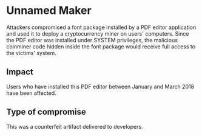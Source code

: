 # Unnamed Maker

Attackers compromised a font package installed by a PDF editor application 
and used it to deploy a cryptocurrency miner on users' computers.
Since the PDF editor was installed under SYSTEM privileges, 
the malicious coinminer code hidden inside the font package 
would receive full access to the victims' system.


## Impact

Users who have installed this PDF editor between January and March 2018 have been affected.

## Type of compromise

This was a counterfeit artifact delivered to developers.
